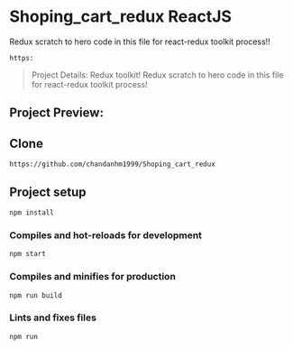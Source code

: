 # Shoping_cart_redux ReactJS 
Redux scratch to hero code in this file for react-redux toolkit process!!

```
https:
```

> Project Details:  Redux toolkit! 
> Redux scratch to hero code in this file for react-redux toolkit process!


## Project Preview:


## Clone
```
https://github.com/chandanhm1999/Shoping_cart_redux
```

## Project setup
```
npm install
```

### Compiles and hot-reloads for development
```
npm start
```

### Compiles and minifies for production
```
npm run build
```

### Lints and fixes files
```
npm run
```
